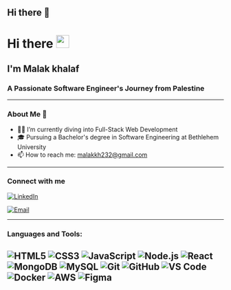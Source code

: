 ## Hi there 👋

<!--
**malakkhalaf0/malakkhalaf0** is a ✨ _special_ ✨ repository because its `README.md` (this file) appears on your GitHub profile.

Here are some ideas to get you started:

- 🔭 I’m currently working on ...
- 🌱 I’m currently learning ...
- 👯 I’m looking to collaborate on ...
- 🤔 I’m looking for help with ...
- 💬 Ask me about ...
- 📫 How to reach me: ...
- 😄 Pronouns: ...
- ⚡ Fun fact: ...
-->

# Hi there <img src="https://emojis.slackmojis.com/emojis/images/1471045839/924/hand_wave.gif" width="30"/>

## I'm Malak khalaf
### A Passionate Software Engineer's Journey from Palestine

---

### About Me 🌟
- 👨‍💻 I’m currently diving into Full-Stack Web Development
- 🎓 Pursuing a Bachelor's degree in Software Engineering at Bethlehem University
- 📫 How to reach me: malakkh232@gmail.com

---

### Connect with me
[![LinkedIn](https://img.shields.io/badge/LinkedIn-0077B5?style=flat-square&logo=linkedin&logoColor=white)](https://linkedin.com/in/yourprofile)

[![Email](https://img.shields.io/badge/Email-D14836?style=flat-square&logo=gmail&logoColor=white)](mailto:malakkh232@gmail.com)

---

### Languages and Tools:
![HTML5](https://img.shields.io/badge/-HTML5-E34F26?style=flat-square&logo=html5&logoColor=white)
![CSS3](https://img.shields.io/badge/-CSS3-1572B6?style=flat-square&logo=css3)
![JavaScript](https://img.shields.io/badge/-JavaScript-F7DF1E?style=flat-square&logo=javascript&logoColor=black)
![Node.js](https://img.shields.io/badge/-Node.js-339933?style=flat-square&logo=node.js&logoColor=white)
![React](https://img.shields.io/badge/-React-61DAFB?style=flat-square&logo=react&logoColor=black)
![MongoDB](https://img.shields.io/badge/-MongoDB-47A248?style=flat-square&logo=mongodb&logoColor=white)
![MySQL](https://img.shields.io/badge/-MySQL-4479A1?style=flat-square&logo=mysql&logoColor=white)
![Git](https://img.shields.io/badge/-Git-F05032?style=flat-square&logo=git&logoColor=white)
![GitHub](https://img.shields.io/badge/-GitHub-181717?style=flat-square&logo=github)
![VS Code](https://img.shields.io/badge/-VS%20Code-007ACC?style=flat-square&logo=visual-studio-code&logoColor=white)
![Docker](https://img.shields.io/badge/-Docker-2496ED?style=flat-square&logo=docker&logoColor=white)
![AWS](https://img.shields.io/badge/-AWS-232F3E?style=flat-square&logo=amazon-aws&logoColor=white)
![Figma](https://img.shields.io/badge/-Figma-F24E1E?style=flat-square&logo=figma&logoColor=white)
---


